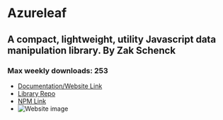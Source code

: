 # Azureleaf
## A compact, lightweight, utility Javascript data manipulation library. By Zak Schenck
### Max weekly downloads: 253
- [Documentation/Website Link](https://zakschenck.github.io/azureleaf-web/)  
- [Library Repo](https://github.com/zakschenck/azureleaf-js/)  
- [NPM Link](https://www.npmjs.com/package/azureleaf)  
- ![Website image](https://i.ibb.co/5s2qXxH/Screenshot-2023-11-20-at-10-27-55-PM.png](https://imgur.com/a/Ya7EIRz)https://imgur.com/a/Ya7EIRz)  
